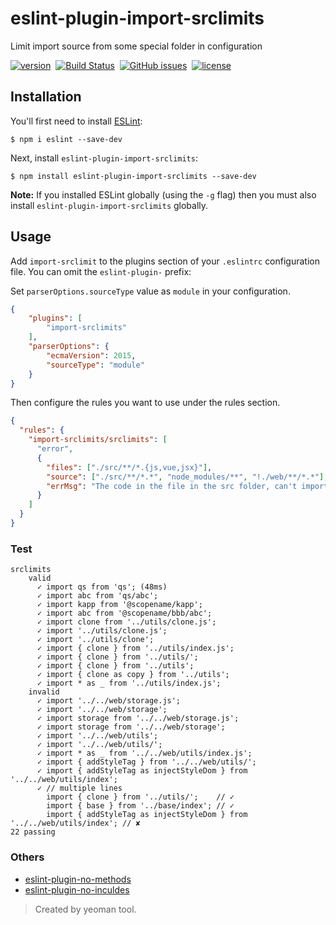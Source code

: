 # eslint-plugin-import-srclimits

Limit import source from some special folder in configuration

[![version](https://img.shields.io/npm/v/eslint-plugin-import-srclimits.svg "version")](https://www.npmjs.com/package/eslint-plugin-import-srclimits)&nbsp;
[![Build Status](https://img.shields.io/travis/Froguard/eslint-plugin-import-srclimits.svg)](https://travis-ci.org/Froguard/eslint-plugin-import-srclimits)&nbsp;
[![GitHub issues](https://img.shields.io/github/issues/Froguard/eslint-plugin-import-srclimits.svg)](https://github.com/Froguard/eslint-plugin-import-srclimits/issues?q=is%3Aopen+is%3Aissue)&nbsp;
[![license](https://img.shields.io/github/license/froguard/eslint-plugin-import-srclimits.svg)](https://github.com/froguard/eslint-plugin-import-srclimits/blob/master/LICENSE)


## Installation

You'll first need to install [ESLint](http://eslint.org):

```
$ npm i eslint --save-dev
```

Next, install `eslint-plugin-import-srclimits`:

```
$ npm install eslint-plugin-import-srclimits --save-dev
```

**Note:** If you installed ESLint globally (using the `-g` flag) then you must also install `eslint-plugin-import-srclimits` globally.

## Usage

Add `import-srclimit` to the plugins section of your `.eslintrc` configuration file. You can omit the `eslint-plugin-` prefix:

Set `parserOptions.sourceType` value as `module` in your configuration.

```json
{
    "plugins": [
        "import-srclimits"
    ],
    "parserOptions": { 
        "ecmaVersion": 2015, 
        "sourceType": "module" 
    } 
}
```

Then configure the rules you want to use under the rules section.

```json
{
  "rules": {
    "import-srclimits/srclimits": [
      "error", 
      {
        "files": ["./src/**/*.{js,vue,jsx}"],
        "source": ["./src/**/*.*", "node_modules/**", "!./web/**/*.*"], 
        "errMsg": "The code in the file in the src folder, can't import source file in ./web/**"
      }
    ]
  }
}
```

### Test

```
srclimits
    valid
      ✓ import qs from 'qs'; (48ms)
      ✓ import abc from 'qs/abc';
      ✓ import kapp from '@scopename/kapp';
      ✓ import abc from '@scopename/bbb/abc';
      ✓ import clone from '../utils/clone.js';
      ✓ import '../utils/clone.js';
      ✓ import '../utils/clone';
      ✓ import { clone } from '../utils/index.js';
      ✓ import { clone } from '../utils/';
      ✓ import { clone } from '../utils';
      ✓ import { clone as copy } from '../utils';
      ✓ import * as _ from '../utils/index.js';
    invalid
      ✓ import '../../web/storage.js';
      ✓ import '../../web/storage';
      ✓ import storage from '../../web/storage.js';
      ✓ import storage from '../../web/storage';
      ✓ import '../../web/utils';
      ✓ import '../../web/utils/';
      ✓ import * as _ from '../../web/utils/index.js';
      ✓ import { addStyleTag } from '../../web/utils/';
      ✓ import { addStyleTag as injectStyleDom } from '../../web/utils/index';
      ✓ // multiple lines
        import { clone } from '../utils/';    // ✓
        import { base } from '../base/index'; // ✓
        import { addStyleTag as injectStyleDom } from '../../web/utils/index'; // ✘
22 passing
```

### Others

- [eslint-plugin-no-methods](https://www.npmjs.com/package/eslint-plugin-no-methods)
- [eslint-plugin-no-inculdes](https://www.npmjs.com/package/eslint-plugin-no-includes)

> Created by yeoman tool.
